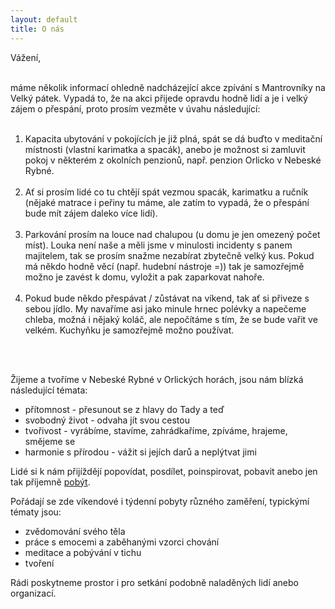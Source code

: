 ```yaml
---
layout: default
title: O nás
---
```


<p class="message">
  Vážení, <br/> <br/>

  máme několik informací ohledně nadcházející akce zpívání s Mantrovníky na Velký pátek. Vypadá to, že na akci přijede opravdu hodně lidí a je i velký zájem o přespání, proto prosím vezměte v úvahu následující:
  <br/><br/>
  1) Kapacita ubytování v pokojících je již plná, spát se dá buďto v meditační místnosti (vlastní karimatka a spacák), anebo je možnost si zamluvit pokoj v některém z okolních penzionů, např. penzion Orlicko v Nebeské Rybné.
  <br/><br/>
  2) Ať si prosím lidé co tu chtějí spát vezmou spacák, karimatku a ručník (nějaké matrace i peřiny tu máme, ale zatím to vypadá, že o přespání bude mít zájem daleko více lidí).
  <br/><br/>
  3) Parkování prosím na louce nad chalupou (u domu je jen omezený počet míst). Louka není naše a měli jsme v minulosti incidenty s panem majitelem, tak se prosím snažme nezabírat zbytečně velký kus. Pokud má někdo hodně věcí (např. hudební nástroje =)) tak je samozřejmě možno je zavést k domu, vyložit a pak zaparkovat nahoře.
  <br/><br/>
  4) Pokud bude někdo přespávat / zůstávat na víkend, tak ať si přiveze s sebou jídlo. My navaříme asi jako minule hrnec polévky a napečeme chleba, možná i nějaký koláč, ale nepočítáme s tím, že se bude vařit ve velkém. Kuchyňku je samozřejmě možno používat.

  <br/>
  <br/>
  </p>


Žijeme a tvoříme v Nebeské Rybné v Orlických horách, jsou nám blízká následující témata:

* přítomnost - přesunout se z hlavy do Tady a teď
* svobodný život - odvaha jít svou cestou
* tvořivost - vyrábíme, stavíme, zahrádkaříme, zpíváme, hrajeme, smějeme se
* harmonie s přírodou - vážit si jejích darů a neplýtvat jimi


Lidé si k nám přijíždějí popovídat, posdílet, poinspirovat, pobavit anebo jen tak příjemně <a href="/pobyvani">pobýt</a>.

Pořádají se zde víkendové i týdenní pobyty různého zaměření, typickýmí tématy jsou:

* zvědomování svého těla
* práce s emocemi a zaběhanými vzorci chování
* meditace a pobývání v tichu
* tvoření

Rádi poskytneme prostor i pro setkání podobně naladěných lidí anebo organizací.
